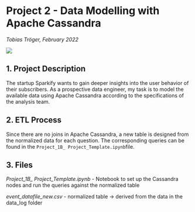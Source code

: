 # Project 2 - Data Modelling with Apache Cassandra
*Tobias Tröger, February 2022*

![](illu_cassandra_blog-147.png)

## 1. Project Description

The startup Sparkify wants to gain deeper insights into the user behavior of their subscribers.
As a prospective data engineer, my task is to model the available data using Apache Cassandra according to the specifications of the analysis team.
   
## 2. ETL Process  
  
Since there are no joins in Apache Cassandra, a new table is designed from the normalized data for each question.
The corresponding queries can be found in the `Project_1B_ Project_Template.ipynb`file.
  
## 3. Files

*Project_1B_ Project_Template.ipynb* - Notebook to set up the Cassandra nodes and run the queries against the normalized table

*event_datafile_new.csv* - normalized table -> derived from the data in the data_log folder



